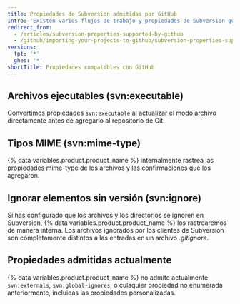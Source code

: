 ```yaml
---
title: Propiedades de Subversion admitidas por GitHub
intro: 'Existen varios flujos de trabajo y propiedades de Subversion que son similares a la funcionalidad existente en {% data variables.product.product_name %}.'
redirect_from:
  - /articles/subversion-properties-supported-by-github
  - /github/importing-your-projects-to-github/subversion-properties-supported-by-github
versions:
  fpt: '*'
  ghes: '*'
shortTitle: Propiedades compatibles con GitHub
---
```


## Archivos ejecutables (svn:executable)

Convertimos propiedades `svn:executable` al actualizar el modo archivo directamente antes de agregarlo al repositorio de Git.

## Tipos MIME (svn:mime-type)

{% data variables.product.product_name %} internalmente rastrea las propiedades mime-type de los archivos y las confirmaciones que los agregaron.

## Ignorar elementos sin versión (svn:ignore)

Si has configurado que los archivos y los directorios se ignoren en Subversion, {% data variables.product.product_name %} los rastrearemos de manera interna. Los archivos ignorados por los clientes de Subversion son completamente distintos a las entradas en un archivo *.gitignore*.

## Propiedades admitidas actualmente

{% data variables.product.product_name %} no admite actualmente `svn:externals`, `svn:global-ignores`, o culaquier propiedad no enumerada anteriormente, incluidas las propiedades personalizadas.
